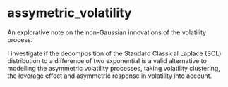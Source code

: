 # assymetric_volatility
An explorative note on the non-Gaussian innovations of the volatility process.

I investigate if the decomposition of the Standard Classical Laplace (SCL) distribution to a difference of two exponential is a valid alternative to modelling the asymmetric volatility processes, taking volatility clustering, the leverage effect and asymmetric response in volatility into account.
